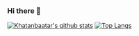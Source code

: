 ### Hi there 👋

<!--
**khatanbaatar/khatanbaatar** is a ✨ _special_ ✨ repository because its `README.md` (this file) appears on your GitHub profile.

Here are some ideas to get you started:

- 🔭 I’m currently working on ...
- 🌱 I’m currently learning ...
- 👯 I’m looking to collaborate on ...
- 🤔 I’m looking for help with ...
- 💬 Ask me about ...
- 📫 How to reach me: ...
- 😄 Pronouns: ...
- ⚡ Fun fact: ...
-->
[![Khatanbaatar's github stats](https://github-readme-stats.vercel.app/api?username=khatanbaatar&count_private=true&bg_color=30,e96443,904e95&title_color=fff&text_color=fff)](https://github.com/khatanbaatar/khatanbaatar)
[![Top Langs](https://github-readme-stats.vercel.app/api/top-langs/?username=khatanbaatar&layout=compact&bg_color=30,e96443,904e95&title_color=fff&text_color=fff)](https://github.com/khatanbaatar/khatanbaatar)
